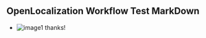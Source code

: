 ## OpenLocalization Workflow Test MarkDown
* ![image1](.\3a2f247b-ac33-4534-bf74-8e86a71f281d.PNG) thanks!

<!--HONumber=Oct16_HO4-->



